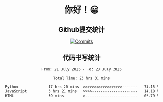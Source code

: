 <div align="center">
<h1>你好！😀</h1>

<h2>Github提交统计</h2>

[![Commits](https://github-readme-stats.ikunshare.com/api?username=ikun0014&include_all_commits=true&locale=cn&show_icons=true&bg_color=0,EC6C6C,FFD479,FFFC79,73FA79,73FDFF,D783FF)](https://github.com/ikun0014)

</div>



<div align="center">
<h2>代码书写统计</h2>
  
<!--START_SECTION:waka-->

```txt
From: 21 July 2025 - To: 28 July 2025

Total Time: 23 hrs 31 mins

Python              17 hrs 20 mins  >>>>>>>>>>>>>>>>>>-------   73.15 %
JavaScript          3 hrs 21 mins   >>>>---------------------   14.18 %
HTML                39 mins         >------------------------   02.79 %
```

<!--END_SECTION:waka-->

</div>
